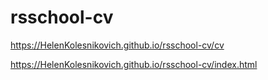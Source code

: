# rsschool-cv
https://HelenKolesnikovich.github.io/rsschool-cv/cv

https://HelenKolesnikovich.github.io/rsschool-cv/index.html
